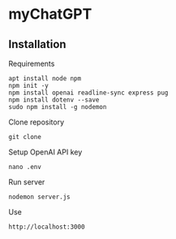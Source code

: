 # myChatGPT

## Installation

Requirements
```
apt install node npm
npm init -y
npm install openai readline-sync express pug
npm install dotenv --save
sudo npm install -g nodemon
``` 
Clone repository
```
git clone 
```

Setup OpenAI API key
```
nano .env
```

Run server
```
nodemon server.js
```

Use
```
http://localhost:3000
```

